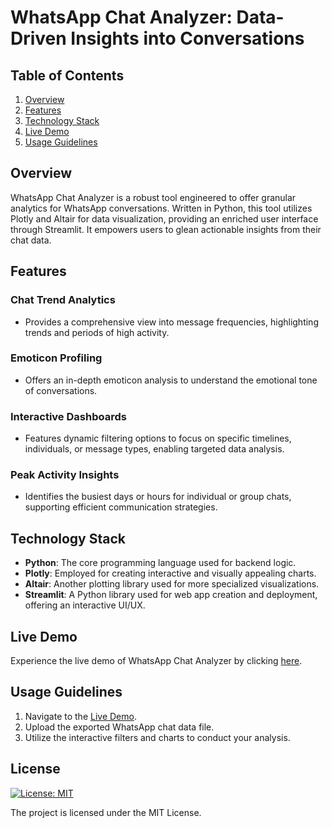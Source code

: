# WhatsApp Chat Analyzer: Data-Driven Insights into Conversations

## Table of Contents

1. [Overview](#overview)
2. [Features](#features)
3. [Technology Stack](#technology-stack)
4. [Live Demo](#live-demo)
5. [Usage Guidelines](#usage-guidelines)

## Overview

WhatsApp Chat Analyzer is a robust tool engineered to offer granular analytics for WhatsApp conversations. Written in Python, this tool utilizes Plotly and Altair for data visualization, providing an enriched user interface through Streamlit. It empowers users to glean actionable insights from their chat data.

## Features

### Chat Trend Analytics
- Provides a comprehensive view into message frequencies, highlighting trends and periods of high activity.

### Emoticon Profiling
- Offers an in-depth emoticon analysis to understand the emotional tone of conversations.

### Interactive Dashboards
- Features dynamic filtering options to focus on specific timelines, individuals, or message types, enabling targeted data analysis.

### Peak Activity Insights
- Identifies the busiest days or hours for individual or group chats, supporting efficient communication strategies.

## Technology Stack

- **Python**: The core programming language used for backend logic.
- **Plotly**: Employed for creating interactive and visually appealing charts.
- **Altair**: Another plotting library used for more specialized visualizations.
- **Streamlit**: A Python library used for web app creation and deployment, offering an interactive UI/UX.

## Live Demo

Experience the live demo of WhatsApp Chat Analyzer by clicking [here](https://farneet24-chatanalyzer-app-pi7gil.streamlit.app/).

## Usage Guidelines

1. Navigate to the [Live Demo](https://farneet24-chatanalyzer-app-pi7gil.streamlit.app/).
2. Upload the exported WhatsApp chat data file.
3. Utilize the interactive filters and charts to conduct your analysis.

## License
[![License: MIT](https://img.shields.io/badge/License-MIT-yellow.svg)](https://opensource.org/licenses/MIT)

The project is licensed under the MIT License.

